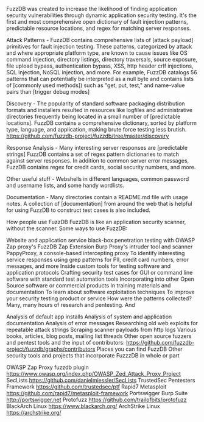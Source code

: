 FuzzDB was created to increase the likelihood of finding application security vulnerabilities through dynamic application security testing. It's the first and most comprehensive open dictionary of fault injection patterns, predictable resource locations, and regex for matching server responses.

Attack Patterns - FuzzDB contains comprehensive lists of [attack payload] primitives for fault injection testing. These patterns, categorized by attack and where appropriate platform type, are known to cause issues like OS command injection, directory listings, directory traversals, source exposure, file upload bypass, authentication bypass, XSS, http header crlf injections, SQL injection, NoSQL injection, and more. For example, FuzzDB catalogs 56 patterns that can potentially be interpreted as a null byte and contains lists of [commonly used methods]) such as "get, put, test," and name-value pairs than [trigger debug modes]

Discovery - The popularity of standard software packaging distribution formats and installers resulted in resources like logfiles and administrative directories frequently being located in a small number of [predictable locations]. FuzzDB contains a comprehensive dictionary, sorted by platform type, language, and application, making brute force testing less brutish.
https://github.com/fuzzdb-project/fuzzdb/tree/master/discovery

Response Analysis - Many interesting server responses are [predictable strings] FuzzDB contains a set of regex pattern dictionaries to match against server responses. In addition to common server error messages, FuzzDB contains regex for credit cards, social security numbers, and more.

Other useful stuff - Webshells in different languages, common password and username lists, and some handy wordlists.

Documentation - Many directories contain a README.md file with usage notes. A collection of [documentation] from around the web that is helpful for using FuzzDB to construct test cases is also included.

How people use FuzzDB
FuzzDB is like an application security scanner, without the scanner. Some ways to use FuzzDB:

Website and application service black-box penetration testing with
OWASP Zap proxy's FuzzDB Zap Extension
Burp Proxy's intruder tool and scanner
PappyProxy, a console-based intercepting proxy
To identify interesting service responses using grep patterns for PII, credit card numbers, error messages, and more
Inside custom tools for testing software and application protocols
Crafting security test cases for GUI or command line software with standard test automation tools
Incorporating into other Open Source software or commercial products
In training materials and documentation
To learn about software exploitation techniques
To improve your security testing product or service
How were the patterns collected?
Many, many hours of research and pentesting. And

Analysis of default app installs
Analysis of system and application documentation
Analysis of error messages
Researching old web exploits for repeatable attack strings
Scraping scanner payloads from http logs
Various books, articles, blog posts, mailing list threads
Other open source fuzzers and pentest tools and the input of contributors: https://github.com/fuzzdb-project/fuzzdb/graphs/contributors
Places you can find FuzzDB
Other security tools and projects that incorporate FuzzzDB in whole or part

OWASP Zap Proxy fuzzdb plugin https://www.owasp.org/index.php/OWASP_Zed_Attack_Proxy_Project
SecLists https://github.com/danielmiessler/SecLists
TrustedSec Pentesters Framework https://github.com/trustedsec/ptf
Rapid7 Metasploit https://github.com/rapid7/metasploit-framework
Portswigger Burp Suite http://portswigger.net
Protofuzz https://github.com/trailofbits/protofuzz
BlackArch Linux https://www.blackarch.org/
ArchStrike Linux https://archstrike.org/
